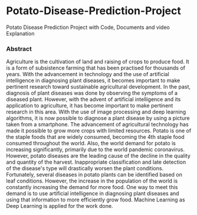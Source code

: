 # Potato-Disease-Prediction-Project
Potato Disease Prediction Project with Code, Documents and video Explanation


### Abstract 

Agriculture is the cultivation of land and raising of crops to produce food. It is a form of subsistence farming that has been practised for thousands of years. With the advancement in technology and the use of artificial intelligence in diagnosing plant diseases, it becomes important to make pertinent research toward sustainable agricultural development. In the past, diagnosis of plant diseases was done by observing the symptoms of a diseased plant. However, with the advent of artificial intelligence and its application to agriculture, it has become important to make pertinent research in this area. With the use of image processing and deep learning algorithms, it is now possible to diagnose a plant disease by using a picture taken from a smartphone. The advancement of agricultural technology has made it possible to grow more crops with limited resources. Potato is one of the staple foods that are widely consumed, becoming the 4th staple food consumed throughout the world. Also, the world demand for potato is increasing significantly, primarily due to the world pandemic coronavirus. However, potato diseases are the leading cause of the decline in the quality and quantity of the harvest. Inappropriate classification and late detection of the disease's type will drastically worsen the plant conditions. Fortunately, several diseases in potato plants can be identified based on leaf conditions. However, the increase in the population of the world is constantly increasing the demand for more food. One way to meet this demand is to use artificial intelligence in diagnosing plant diseases and using that information to more efficiently grow food. Machine Learning as Deep Learning is applied for the work done.

